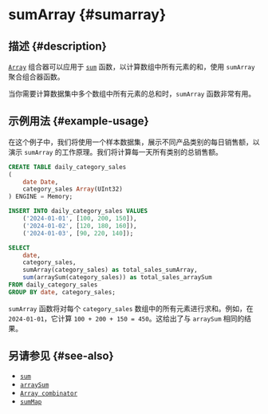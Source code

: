 
# sumArray {#sumarray}

## 描述 {#description}

[`Array`](/sql-reference/aggregate-functions/combinators#-array) 组合器可以应用于 [`sum`](/sql-reference/aggregate-functions/reference/sum) 函数，以计算数组中所有元素的和，使用 `sumArray` 聚合组合器函数。

当你需要计算数据集中多个数组中所有元素的总和时，`sumArray` 函数非常有用。

## 示例用法 {#example-usage}

在这个例子中，我们将使用一个样本数据集，展示不同产品类别的每日销售额，以演示 `sumArray` 的工作原理。我们将计算每一天所有类别的总销售额。

```sql title="Query"
CREATE TABLE daily_category_sales
(
    date Date,
    category_sales Array(UInt32)
) ENGINE = Memory;

INSERT INTO daily_category_sales VALUES
    ('2024-01-01', [100, 200, 150]),
    ('2024-01-02', [120, 180, 160]),
    ('2024-01-03', [90, 220, 140]);

SELECT 
    date,
    category_sales,
    sumArray(category_sales) as total_sales_sumArray,
    sum(arraySum(category_sales)) as total_sales_arraySum
FROM daily_category_sales
GROUP BY date, category_sales;
```

`sumArray` 函数将对每个 `category_sales` 数组中的所有元素进行求和。例如，在 `2024-01-01`，它计算 `100 + 200 + 150 = 450`。这给出了与 `arraySum` 相同的结果。

## 另请参见 {#see-also}
- [`sum`](/sql-reference/aggregate-functions/reference/sum)
- [`arraySum`](/sql-reference/functions/array-functions#arraysum)
- [`Array combinator`](/sql-reference/aggregate-functions/combinators#-array)
- [`sumMap`](/examples/aggregate-function-combinators/sumMap)

